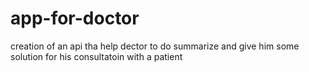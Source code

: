 # app-for-doctor
creation of an api tha help dector to do  summarize and give him some solution for his consultatoin with a patient 
